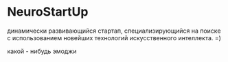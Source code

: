 # NeuroStartUp
динамически развивающийся стартап, специализирующийся на поиске с использованием новейших технологий искусственного интеллекта. 
=)

какой - нибудь эмоджи
